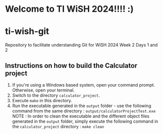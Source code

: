 # Welcome to TI WiSH 2024!!!! :)

# ti-wish-git
Repository to facilitate understanding Git for WiSH 2024 Week 2 Days 1 and 2

## Instructions on how to build the Calculator project
1. If you're using a Windows based system, open your command prompt. Otherwise, open your terminal.
2. Switch to the directory `calculator_project`.
3. Execute `make` in this directory.
4. Run the executable generated in the `output` folder - use the following command from the same directory : `output/calculatorProjectTest.exe`
NOTE : In order to clean the executable and the different object files generated in the `output` folder, simply execute the following command in the `calculator_project` directory : `make clean`